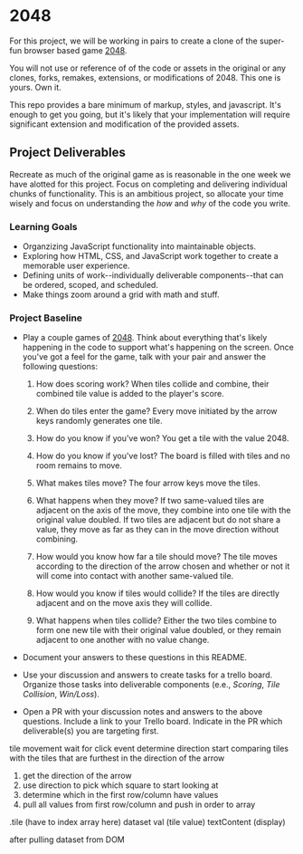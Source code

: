 # 2048
For this project, we will be working in pairs to create a clone of the super-fun browser based game [2048](http://gabrielecirulli.github.io/2048/).

You will not use or reference of of the code or assets in the original or any clones, forks, remakes, extensions, or modifications of 2048. This one is yours. Own it.

This repo provides a bare minimum of markup, styles, and javascript. It's enough to get you going, but it's likely that your implementation will require significant extension and modification of the provided assets.

## Project Deliverables
Recreate as much of the original game as is reasonable in the one week we have alotted for this project. Focus on completing and delivering individual chunks of functionality. This is an ambitious project, so allocate your time wisely and focus on understanding the _how_ and _why_ of the code you write.

### Learning Goals
- Organzizing JavaScript functionality into maintainable objects.
- Exploring how HTML, CSS, and JavaScript work together to create a memorable user experience.
- Defining units of work--individually deliverable components--that can be ordered, scoped, and scheduled.
- Make things zoom around a grid with math and stuff.

### Project Baseline
- Play a couple games of [2048](http://gabrielecirulli.github.io/2048/). Think about everything that's likely happening in the code to support what's happening on the screen. Once you've got a feel for the game, talk with your pair and answer the following questions:
  1. How does scoring work?
  When tiles collide and combine, their combined tile value is added to the player's score.

  1. When do tiles enter the game?
  Every move initiated by the arrow keys randomly generates one tile.

  1. How do you know if you've won?
  You get a tile with the value 2048.

  1. How do you know if you've lost?
  The board is filled with tiles and no room remains to move.

  1. What makes tiles move?
  The four arrow keys move the tiles.

  1. What happens when they move?
  If two same-valued tiles are adjacent on the axis of the move, they combine into one tile with the original value doubled. If two tiles are adjacent but do not share a value, they move as far as they can in the move direction without combining.

  1. How would you know how far a tile should move?
  The tile moves according to the direction of the arrow chosen and whether or not it will come into contact with another same-valued tile.

  1. How would you know if tiles would collide?
  If the tiles are directly adjacent and on the move axis they will collide.

  1. What happens when tiles collide?
  Either the two tiles combine to form one new tile with their original value doubled, or they remain adjacent to one another with no value change.

- Document your answers to these questions in this README.
- Use your discussion and answers to create tasks for a trello board. Organize those tasks into deliverable components (e.e., _Scoring_, _Tile Collision_, _Win/Loss_).
- Open a PR with your discussion notes and answers to the above questions. Include a link to your Trello board. Indicate in the PR which deliverable(s) you are targeting first.


tile movement
wait for click event
determine direction
start comparing tiles with the tiles that are furthest in the direction of the arrow


1. get the direction of the arrow
2. use direction to pick which square to start looking at
3. determine which in the first row/column have values
4. pull all values from first row/column and push in order to array

.tile
  (have to index array here)
  dataset
    val (tile value)
  textContent (display)

  after pulling dataset from DOM 
